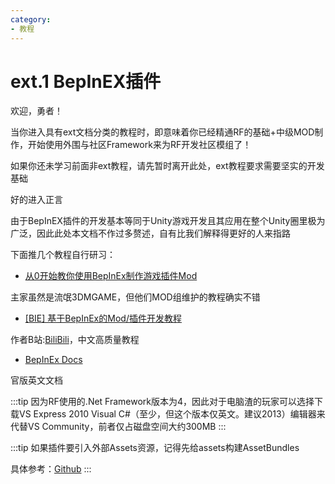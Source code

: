```yaml
---
category: 
- 教程
---
```

# ext.1 BepInEX插件

欢迎，勇者！

当你进入具有ext文档分类的教程时，即意味着你已经精通RF的基础+中级MOD制作，开始使用外围与社区Framework来为RF开发社区模组了！

如果你还未学习前面非ext教程，请先暂时离开此处，ext教程要求需要坚实的开发基础

好的进入正言

由于BepInEX插件的开发基本等同于Unity游戏开发且其应用在整个Unity圈里极为广泛，因此此处本文档不作过多赘述，自有比我们解释得更好的人来指路

下面推几个教程自行研习：

- [从0开始教你使用BepInEx制作游戏插件Mod](https://mod.3dmgame.com/wiki/BepInEx)

主家虽然是流氓3DMGAME，但他们MOD组维护的教程确实不错

- [\[BIE\] 基于BepInEx的Mod/插件开发教程](https://nga.178.com/read.php?tid=25006771)

作者B站:[BiliBili](https://space.bilibili.com/1306433)，中文高质量教程

- [BepInEx Docs](https://docs.bepinex.dev/)

官版英文文档

:::tip
因为RF使用的.Net Framework版本为4，因此对于电脑渣的玩家可以选择下载VS Express 2010 Visual C#（至少，但这个版本仅英文。建议2013）编辑器来代替VS Community，前者仅占磁盘空间大约300MB
:::

:::tip
如果插件要引入外部Assets资源，记得先给assets构建AssetBundles

具体参考：[Github](https://github.com/BepInEx/Il2CppInterop/blob/master/Documentation/Injected-Components-In-Asset-Bundles.md)
:::

